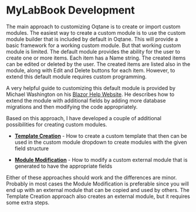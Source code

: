 # MyLabBook Development

The main approach to customizing Oqtane is to create or import custom modules. The easiest way to create a custom module is to use the custom 
module builder that is included by default in Oqtane. This will provide a basic framework for a working custom module. But that working
custom module is limited. The default module provides the ability for the user to create one or more items. Each item has a Name 
string. The created items can be edited or deleted by the user. The created items are listed also in the module, along with Edit and
Delete buttons for each item. However, to extend this default module requires custom programming. 

A very helpful guide to customizing this default module is provided by Michael Washington on his [Blazor Help Website](https://blazorhelpwebsite.com/ViewBlogPost/4). 
He describes how to extend the module with additional fields by adding more database migrations and then modifying the code appropriately. 

Based on this approach, I have developed a couple of additional possibilities for creating custom modules. 

* **[Template Creation](template-creation.md)** - How to create a custom template that then can be used in the custom module dropdown to create modules with the given field structure

* **[Module Modification](module-modification.md)** - How to modify a custom external module that is generated to have the appropriate fields

Either of these approaches should work and the differences are minor. Probably in most cases the Module Modification is preferable since you will end up with an external module that can be copied and used by others. The Template Creation approach also creates an external module, but it requires some extra steps. 

